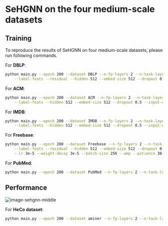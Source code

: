 # SeHGNN on the four medium-scale datasets

## Training

To reproduce the results of SeHGNN on four medium-scale datasets, please run following commands.

For **DBLP**:

```bash
python main.py --epoch 200 --dataset DBLP --n-fp-layers 2 --n-task-layers 3 --num-hops 2 --num-label-hops 4 \
	--label-feats --residual --hidden 512 --embed-size 512 --dropout 0.5 --input-drop 0.5 --amp --seeds 1 2 3 4 5
```

For **ACM**:

```bash
python main.py --epoch 200 --dataset ACM --n-fp-layers 2 --n-task-layers 1 --num-hops 4 --num-label-hops 4 \
	--label-feats --hidden 512 --embed-size 512 --dropout 0.5 --input-drop 0.5 --amp --seeds 1 2 3 4 5
```

For **IMDB**:

```bash
python main.py --epoch 200 --dataset IMDB --n-fp-layers 2 --n-task-layers 4 --num-hops 4 --num-label-hops 4 \
	--label-feats --hidden 512 --embed-size 512 --dropout 0.5 --input-drop 0. --amp --seeds 1 2 3 4 5
```

For **Freebase**:

```bash
python main.py --epoch 200 --dataset Freebase --n-fp-layers 2 --n-task-layers 4 --num-hops 2 --num-label-hops 3 \
	--label-feats --residual --hidden 512 --embed-size 512 --dropout 0.5 --input-drop 0.5 \
	--lr 3e-5 --weight-decay 3e-5 --batch-size 256 --amp --patience 30 --seeds 1 2 3 4 5
```

For **PubMed**:

```bash
python main.py --epoch 200 --dataset PubMed --n-fp-layers 2 --n-task-layers 4 --num-hops 2 --num-label-hops 3 --label-feats --residual --hidden 512 --embed-size 512 --dropout 0.5 --input-drop 0.5 --lr 3e-5 --weight-decay 3e-5 --batch-size 256 --amp --patience 30 --seeds 1
```


## Performance

![image-sehgnn-middle](./image-sehgnn_hgb.png)




For **HeCo dataset**:

```bash
python main.py --epoch 200 --dataset aminer --n-fp-layers 2 --n-task-layers 3 --num-hops 4 --num-label-hops 4 --label-feats --hidden 512 --embed-size 512 --dropout 0.5 --input-drop 0.5 --amp --seeds 1 2 3 4 5 --clus_visual True
```